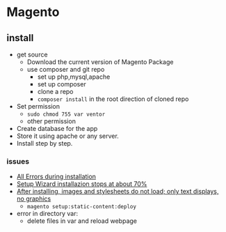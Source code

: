 # Magento

## install
* get source
	* Download the current version of Magento Package
	* use composer and git repo
		* set up php,mysql,apache
		* set up composer
		* clone a repo
		* `composer install` in the root direction of cloned repo
* Set permission
	* `sudo chmod 755 var ventor`
	* other permission
* Create database for the app
* Store it using apache or any server.
* Install step by step.

### issues
* [All Errors during installation](http://devdocs.magento.com/guides/v2.1/install-gde/trouble/php/tshoot_install-main.html)
* [Setup Wizard installazion stops at about 70%](http://devdocs.magento.com/guides/v2.1/install-gde/trouble/php/tshoot_70pct.html)
* [After installing, images and stylesheets do not load; only text displays, no graphics](http://devdocs.magento.com/guides/v2.1/install-gde/trouble/tshoot_no-styles.html)
    * `magento setup:static-content:deploy`
* error in directory var:
    * delete files in var and reload webpage 

